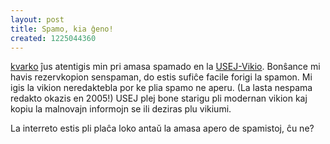 ```yaml
---
layout: post
title: Spamo, kia ĝeno!
created: 1225044360
---
```

[kvarko](https://kvarko.livejournal.com/) ĵus atentigis min pri amasa spamado en la [USEJ-Vikio](http://www.tejo.org/usej/).  Bonŝance mi havis rezervkopion senspaman, do estis sufiĉe facile forigi la spamon.  Mi igis la vikion neredaktebla por ke plia spamo ne aperu.  (La lasta nespama redakto okazis en 2005!)  USEJ plej bone starigu pli modernan vikion kaj kopiu la malnovajn informojn se ili deziras plu vikiumi.

La interreto estis pli plaĉa loko antaŭ la amasa apero de spamistoj, ĉu ne?
